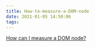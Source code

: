 ```yaml
---
title: How-to-measure-a-DOM-node
date: 2021-01-05 14:50:06
tags:
---
```



[How can I measure a DOM node?](https://reactjs.org/docs/hooks-faq.html#how-can-i-measure-a-dom-node)
